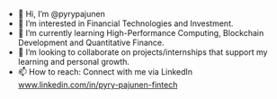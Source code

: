 - 👋 Hi, I’m @pyrypajunen
- 👀 I’m interested in Financial Technologies and Investment.
- 🌱 I’m currently learning High-Performance Computing, Blockchain Development and Quantitative Finance.
- 💞️ I’m looking to collaborate on projects/internships that support my learning and personal growth.
- 📫 How to reach: Connect with me via LinkedIn www.linkedin.com/in/pyry-pajunen-fintech

<!---
pyrypajunen/pyrypajunen is a ✨ special ✨ repository because its `README.md` (this file) appears on your GitHub profile.
You can click the Preview link to take a look at your changes.
--->
